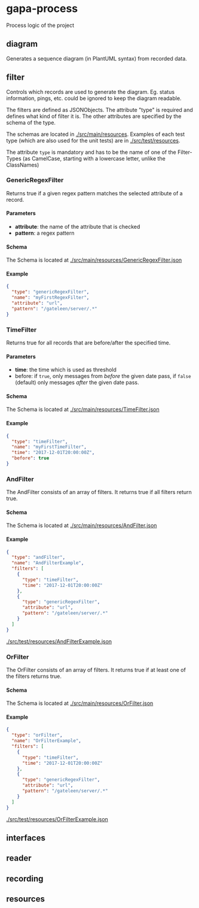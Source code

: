 # gapa-process
Process logic of the project

## diagram
Generates a sequence diagram (in PlantUML syntax) from recorded data.

## filter
Controls which records are used to generate the diagram. Eg. status information, pings, etc. could be ignored to keep the diagram readable.

The filters are defined as JSONObjects. The attribute "type" is required and defines what kind of filter it is. The other attributes are specified by the schema of the type.

The schemas are located in [./src/main/resources](./src/main/resources). 
Examples of each test type (which are also used for the unit tests) are in [./src/test/resources](./src/test/resources). 

The attribute `type` is mandatory and has to be the name of one of the Filter-Types (as CamelCase, starting with a lowercase letter, unlike the ClassNames)
### GenericRegexFilter
Returns true if a given regex pattern matches the selected attribute of a record.

#### Parameters
* __attribute__: the name of the attribute that is checked
* __pattern__: a regex pattern

#### Schema
The Schema is located at [./src/main/resources/GenericRegexFilter.json](./src/main/resources/GenericRegexFilter.json)
#### Example
```json
{
  "type": "genericRegexFilter",
  "name": "myFirstRegexFilter",
  "attribute": "url",
  "pattern": "/gateleen/server/.*"
}
```
### TimeFilter
Returns true for all records that are before/after the specified time.
#### Parameters
* __time__: the time which is used as threshold
* before: if `true`, only messages from _before_ the given date pass, if `false` (default) only messages _after_ the given date pass.

#### Schema
The Schema is located at [./src/main/resources/TimeFilter.json](./src/main/resources/TimeFilter.json)

#### Example
```json
{
  "type": "timeFilter",
  "name": "myFirstTimeFilter",
  "time": "2017-12-01T20:00:00Z",
  "before": true
}

```

### AndFilter
The AndFilter consists of an array of filters. It returns true if all filters return true.

#### Schema
The Schema is located at [./src/main/resources/AndFilter.json](./src/main/resources/AndFilter.json)

#### Example
```json
{
  "type": "andFilter",
  "name": "AndFilterExample",
  "filters": [
    {
      "type": "timeFilter",
      "time": "2017-12-01T20:00:00Z"
    },
    {
      "type": "genericRegexFilter",
      "attribute": "url",
      "pattern": "/gateleen/server/.*"
    }
  ]
}
```
[./src/test/resources/AndFilterExample.json](./src/test/resources/AndFilterExample.json)

### OrFilter
The OrFilter consists of an array of filters. It returns true if at least one of the filters returns true.

#### Schema
The Schema is located at [./src/main/resources/OrFilter.json](./src/main/resources/OrFilter.json)

#### Example
```json
{
  "type": "orFilter",
  "name": "OrFilterExample",
  "filters": [
    {
      "type": "timeFilter",
      "time": "2017-12-01T20:00:00Z"
    },
    {
      "type": "genericRegexFilter",
      "attribute": "url",
      "pattern": "/gateleen/server/.*"
    }
  ]
}
```
[./src/test/resources/OrFilterExample.json](./src/test/resources/OrFilterExample.json)

## interfaces

## reader

## recording

## resources
